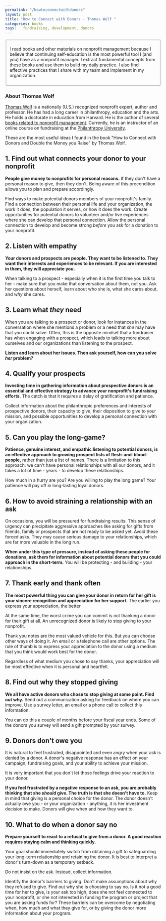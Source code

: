 ```yaml
---
permalink: "/howtoconnectwithdonors"
layout: post
title: "How to Connect with Donors - Thomas Wolf "
categories: books
tags:	fundraising, development, donors
---
```

<fieldset><p>I read books and other materials on nonprofit management because I believe that continuing self-education is the most powerful tool I (and you) have as a nonprofit manager.  I extract fundamental concepts from these books and use them to build my daily practice.  I also find effective practices that I share with my team and implement in my organization.</p></fieldset>

### About Thomas Wolf

[Thomas Wolf](http://wolfbrown.com/people/dr-thomas-wolf) is a nationally (U.S.) recognized nonprofit expert, author and professor.  He has had a long career in philanthropy, education and the arts.  He holds a doctorate in education from Harvard.  He is the author of several [books related to nonprofit management](https://www.amazon.com/Thomas-Wolf/e/B001I7XT8O/ref=sr_ntt_srch_lnk_4?qid=1494346573&sr=8-4").  Currently, he is an instructor of an online course on fundraising at the [Philanthropy University](http://philanthropyu.org/).

These are the most useful ideas I found in the book "How to Connect with Donors and Double the Money you Raise" by Thomas Wolf.

## 1. Find out what connects your donor to your nonprofit

**People give money to nonprofits for personal reasons.**  If they don't have a personal reason to give, then they don't.  Being aware of this precondition allows you to plan and prepare accordingly.  

Find ways to make potential donors members of your nonprofit's family.  Find a connection between their personal life and your organization, the work it does, the population it serves, or how it does the work.  Create opportunities for potential donors to volunteer and/or live experiences where she can develop that personal connection.  Allow the personal connection to develop and become strong *before* you ask for a donation to your nonprofit. 

## 2. Listen with empathy

**Your donors and prospects are people.  They want to be listened to.  They want their interests and experiences to be relevant.  If you are interested in them, they will appreciate you.**  

When talking to a prospect - especially when it is the first time you talk to her - make sure that you make that conversation about them, not you.  Ask her questions about herself, learn about who she is, what she cares about, and *why* she cares.

## 3. Learn what *they* need

When you are talking to a prospect or donor, look for instances in the conversation where she mentions a problem or a need that *she* may have that *you* could solve.  Often, this is the opposite mindset that a fundraiser has when engaging with a prospect, which leads to talking more about ourselves and our organizations than listening to the prospect.

**Listen and learn about her issues.  Then ask yourself, how can you solve *her* problem?**

## 4. Qualify your prospects

**Investing time in gathering information about prospective donors is an essential and effective strategy to advance your nonprofit's fundraising efforts.** The catch is that it requires a delay of gratification and patience.

Collect information about the philanthropic preferences and interests of prospective donors, their capacity to give, their disposition to give to your mission, and possible opportunities to develop a personal connection with your organization. 

## 5. Can you play the long-game?

**Patience, genuine interest, and empathic listening to potential donors, is an effective approach to growing prospect lists of flesh-and-blood-people,** rather than just a list of names.  There is a limitation to this approach: we can't have personal relationships with all our donors, and it takes a lot of time - years - to develop these relationships.  

How much in a hurry are you? Are you willing to play the long game?  Your patience will pay off in long-lasting loyal donors.    

## 6. How to avoid straining a relationship with an ask

On occasions, you will be pressured for fundraising results.  This sense of urgency can precipitate aggressive approaches like asking for gifts from friends, family or prospects that are not ready to be asked yet.  Avoid these forced asks.  They may cause serious damage to your relationships, which are far more valuable in the long run.

**When under this type of pressure, instead of asking these people for donations, ask them for information about potential donors that you could approach in the short-term.**  You will be protecting - and building - your relationships. 

## 7. Thank early and thank often

**The most powerful thing you can give your donor in return for her gift is your sincere recognition and appreciation for her support.**  The earlier you express your appreciation, the better

At the same time, the worst crime you can commit is not thanking a donor for their gift at all.  An unrecognized donor is likely to stop giving to your nonprofit.  

Thank you notes are the most valued vehicle for this.  But you can choose other ways of doing it.  An email or a telephone call are other options.  The rule of thumb is to express your appreciation to the donor using a medium that you think would work best for the donor.   

Regardless of what medium you chose to say thanks, your appreciation will be most effective when it is personal and heartfelt. 

## 8. Find out why they stopped giving

**We all have active donors who chose to stop giving at some point.  Find out why.**  Send out a communication asking for feedback on where you can improve.  Use a survey letter, an email or a phone call to collect this information.  

You can do this a couple of months before your fiscal year ends. Some of the donors you survey will send a gift prompted by your survey.

## 9. Donors don't owe you 

It is natural to feel frustrated, disappointed and even angry when your ask is denied by a donor.  A donor's negative response has an effect on your campaign, fundraising goals, and your ability to achieve your mission.  

It is very important that you don't let those feelings drive your reaction to your donor.  

**If you feel frustrated by a negative response to an ask, you are probably thinking that she *should* give.  The truth is that she doesn't have to.**  Keep in mind that giving is a personal choice for the donor.  The donor doesn't actually owe you - or your organization - anything, it is her investment decision to make.   Donors will give when and how they want to.  

## 10. What to do when a donor say no

**Prepare yourself to react to a refusal to give from a donor. A good reaction requires staying calm and thinking quickly.**  

Your goal should immediately switch from obtaining a gift to safeguarding your long-term relationship and retaining the donor.  It is best to interpret a donor's turn-down as a temporary setback.  

Do not insist on the ask.  Instead, collect information.  

Identify the donor's barriers to giving.  Don't make assumptions about why they refused to give.  Find out why she is choosing to say no.  Is it not a good time for her to give, is your ask too high, does she not feel connected to your nonprofit, or she not interested in funding the program or project that you are asking funds for?  These barriers can be overcome by negotiating when, how much and what they give for, or by giving the donor more information about your program. 
